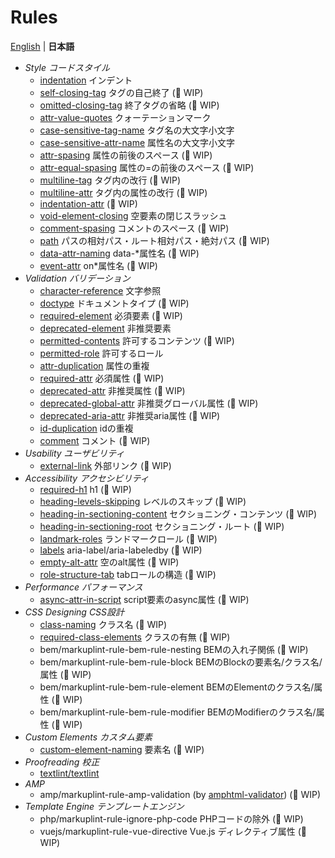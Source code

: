 # Rules

[English](./README.md) | **日本語**

- *Style コードスタイル*
	- [indentation](./markuplint-rule-indentation/README.ja.md) インデント
	- [self-closing-tag](./markuplint-rule-self-closing-tag/README.ja.md) タグの自己終了 (🚧 WIP)
	- [omitted-closing-tag](./markuplint-rule-omitted-closing-tag/README.ja.md) 終了タグの省略 (🚧 WIP)
	- [attr-value-quotes](./markuplint-rule-attr-value-quotes/README.ja.md) クォーテーションマーク
	- [case-sensitive-tag-name](./markuplint-rule-case-sensitive-tag-name/README.ja.md) タグ名の大文字小文字
	- [case-sensitive-attr-name](./markuplint-rule-case-sensitive-attr-name/README.ja.md) 属性名の大文字小文字
	- [attr-spasing](./markuplint-rule-attr-spasing/README.ja.md) 属性の前後のスペース (🚧 WIP)
	- [attr-equal-spasing](./markuplint-rule-attr-equal-spasing/README.ja.md) 属性の=の前後のスペース (🚧 WIP)
	- [multiline-tag](./markuplint-rule-multiline-tag/README.ja.md) タグ内の改行 (🚧 WIP)
	- [multiline-attr](./markuplint-rule-multiline-attr/README.ja.md) タグ内の属性の改行 (🚧 WIP)
	- [indentation-attr](./markuplint-rule-indentation-attr/README.ja.md) (🚧 WIP)
	- [void-element-closing](./markuplint-rule-void-element-closing/README.ja.md) 空要素の閉じスラッシュ
	- [comment-spasing](./markuplint-rule-comment-spasing/README.ja.md) コメントのスペース (🚧 WIP)
	- [path](./markuplint-rule-path/README.ja.md) パスの相対パス・ルート相対パス・絶対パス (🚧 WIP)
	- [data-attr-naming](./markuplint-rule-data-attr-naming/README.ja.md) data-*属性名 (🚧 WIP)
	- [event-attr](./markuplint-rule-event-attr/README.ja.md) on*属性名 (🚧 WIP)
- *Validation バリデーション*
	- [character-reference](./markuplint-rule-character-reference/README.ja.md) 文字参照
	- [doctype](./markuplint-rule-doctype/README.ja.md) ドキュメントタイプ (🚧 WIP)
	- [required-element](./markuplint-rule-required-element/README.ja.md) 必須要素 (🚧 WIP)
	- [deprecated-element](./markuplint-rule-deprecated-element/README.ja.md) 非推奨要素
	- [permitted-contents](./markuplint-rule-permitted-contents/README.ja.md) 許可するコンテンツ (🚧 WIP)
	- [permitted-role](./markuplint-rule-permitted-role/README.ja.md) 許可するロール
	- [attr-duplication](./markuplint-rule-attr-duplication/README.ja.md) 属性の重複
	- [required-attr](./markuplint-rule-required-attr/README.ja.md) 必須属性 (🚧 WIP)
	- [deprecated-attr](./markuplint-rule-deprecated-attr/README.ja.md) 非推奨属性 (🚧 WIP)
	- [deprecated-global-attr](./markuplint-rule-deprecated-global-attr/README.ja.md) 非推奨グローバル属性 (🚧 WIP)
	- [deprecated-aria-attr](./markuplint-rule-deprecated-aria-attr/README.ja.md) 非推奨aria属性 (🚧 WIP)
	- [id-duplication](./markuplint-rule-id-duplication/README.ja.md) idの重複
	- [comment](./markuplint-rule-comment/README.ja.md) コメント (🚧 WIP)
- *Usability ユーザビリティ*
	- [external-link](./markuplint-rule-external-link/README.ja.md) 外部リンク (🚧 WIP)
- *Accessibility アクセシビリティ*
	- [required-h1](./markuplint-rule-required-h1/README.ja.md) h1 (🚧 WIP)
	- [heading-levels-skipping](./markuplint-rule-heading-levels-skipping/README.ja.md) レベルのスキップ (🚧 WIP)
	- [heading-in-sectioning-content](./markuplint-rule-heading-in-sectioning-content/README.ja.md) セクショニング・コンテンツ (🚧 WIP)
	- [heading-in-sectioning-root](./markuplint-rule-heading-in-sectioning-root/README.ja.md) セクショニング・ルート (🚧 WIP)
	- [landmark-roles](./markuplint-rule-landmark-roles/README.ja.md) ランドマークロール (🚧 WIP)
	- [labels](./markuplint-rule-labels/README.ja.md) aria-label/aria-labeledby (🚧 WIP)
	- [empty-alt-attr](./markuplint-rule-empty-alt-attr/README.ja.md) 空のalt属性 (🚧 WIP)
	- [role-structure-tab](./markuplint-rule-role-structure-tab/README.ja.md) tabロールの構造 (🚧 WIP)
- *Performance パフォーマンス*
	- [async-attr-in-script](./markuplint-rule-async-attr-in-script/README.ja.md) script要素のasync属性 (🚧 WIP)
- *CSS Designing CSS設計*
	- [class-naming](./markuplint-rule-class-naming/README.ja.md) クラス名 (🚧 WIP)
	- [required-class-elements](./markuplint-rule-required-class-elements/README.ja.md) クラスの有無 (🚧 WIP)
	- bem/markuplint-rule-bem-rule-nesting BEMの入れ子関係 (🚧 WIP)
	- bem/markuplint-rule-bem-rule-block BEMのBlockの要素名/クラス名/属性 (🚧 WIP)
	- bem/markuplint-rule-bem-rule-element BEMのElementのクラス名/属性 (🚧 WIP)
	- bem/markuplint-rule-bem-rule-modifier BEMのModifierのクラス名/属性 (🚧 WIP)
- *Custom Elements カスタム要素*
	- [custom-element-naming](./markuplint-rule-custom-element-naming/README.ja.md) 要素名 (🚧 WIP)
- *Proofreading 校正*
	- [textlint/textlint](https://www.npmjs.com/package/markuplint-plugin-textlint)
- *AMP*
	- amp/markuplint-rule-amp-validation (by [amphtml-validator](https://www.npmjs.com/package/amphtml-validator)) (🚧 WIP)
- *Template Engine テンプレートエンジン*
	- php/markuplint-rule-ignore-php-code PHPコードの除外 (🚧 WIP)
	- vuejs/markuplint-rule-vue-directive Vue.js ディレクティブ属性 (🚧 WIP)
